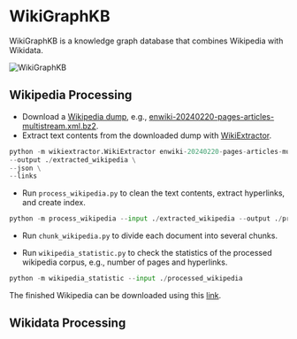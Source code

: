 # WikiGraphKB
WikiGraphKB is a knowledge graph database that combines Wikipedia with Wikidata.

![WikiGraphKB](https://github.com/panuthept/wiki_graph_kb/assets/28400944/e41187e4-48d7-40ae-a212-257b451cded3)


## Wikipedia Processing
- Download a [Wikipedia dump](https://dumps.wikimedia.org/enwiki/20240220/), e.g., [enwiki-20240220-pages-articles-multistream.xml.bz2](https://dumps.wikimedia.org/enwiki/20240220/enwiki-20240220-pages-articles-multistream.xml.bz2).
- Extract text contents from the downloaded dump with [WikiExtractor](https://github.com/attardi/wikiextractor/tree/master).
```python
python -m wikiextractor.WikiExtractor enwiki-20240220-pages-articles-multistream.xml.bz2 \
--output ./extracted_wikipedia \
--json \
--links
```
- Run `process_wikipedia.py` to clean the text contents, extract hyperlinks, and create index.
```python
python -m process_wikipedia --input ./extracted_wikipedia --output ./processed_wikipedia
```

- Run `chunk_wikipedia.py` to divide each document into several chunks.

- Run `wikipedia_statistic.py` to check the statistics of the processed wikipedia corpus, e.g., number of pages and hyperlinks.
```python
python -m wikipedia_statistic --input ./processed_wikipedia
```

The finished Wikipedia can be downloaded using this [link]().

## Wikidata Processing
